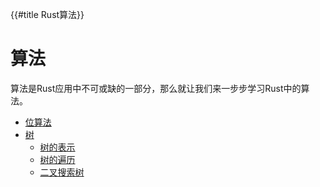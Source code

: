 {{#title Rust算法}}

# 算法

算法是Rust应用中不可或缺的一部分，那么就让我们来一步步学习Rust中的算法。

- [位算法](./algo/bit.md)
- [树](./algo/tree.md)
  - [树的表示](./algo/tree/struct.md)
  - [树的遍历](./algo/tree/traverse.md)
  - [二叉搜索树](./algo/tree/binary_search_tree.md)
